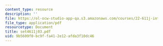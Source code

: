 ```yaml
---
content_type: resource
description: ''
file: https://ol-ocw-studio-app-qa.s3.amazonaws.com/courses/22-611j-introduction-to-plasma-physics-i-fall-2003/9b5609f0bc9ffa412e12afda3f10dc46_set4611j03.pdf
file_type: application/pdf
resourcetype: Document
title: set4611j03.pdf
uid: 9b5609f0-bc9f-fa41-2e12-afda3f10dc46
---
```

